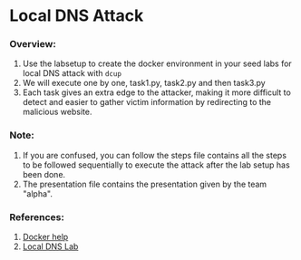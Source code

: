 # Local DNS Attack

### Overview:
1. Use the labsetup to create the docker environment in your seed labs for local DNS attack with ```dcup```
2. We will execute one by one, task1.py, task2.py and then task3.py
3. Each task gives an extra edge to the attacker, making it more difficult to detect and easier to gather victim information by redirecting to the malicious website.

### Note:
1. If you are confused, you can follow the steps file contains all the steps to be followed sequentially to execute the attack after the lab setup has been done.
2. The presentation file contains the presentation given by the team "alpha".

### References:
1. [Docker help](https://github.com/seed-labs/seed-labs/blob/master/manuals/docker/SEEDManual-Container.md)
2. [Local DNS Lab](https://seedsecuritylabs.org/Labs_20.04/Networking/DNS/DNS_Local/)
